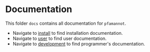 [//]: # (pfamannot)
[//]: # (Protein Family Annotator)
[//]: # ()
[//]: # (docs/README.md)
[//]: # (Copyright © 2020 Jan Hamalčík)
[//]: # ()
[//]: # (Starting point for docs directory)
[//]: # ()

# Documentation

This folder `docs` contains all documentation for `pfamannot`.

* Navigate to [install](install) to find installation documentation.
* Navigate to [user](user) to find user documentation.
* Navigate to [development](development) to find programmer's
documentation.
